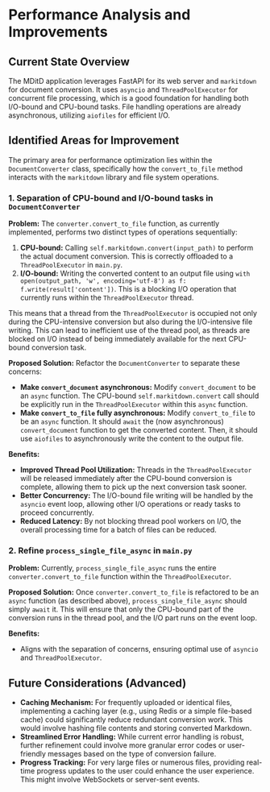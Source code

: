 # Performance Analysis and Improvements

## Current State Overview

The MDitD application leverages FastAPI for its web server and `markitdown` for document conversion. It uses `asyncio` and `ThreadPoolExecutor` for concurrent file processing, which is a good foundation for handling both I/O-bound and CPU-bound tasks. File handling operations are already asynchronous, utilizing `aiofiles` for efficient I/O.

## Identified Areas for Improvement

The primary area for performance optimization lies within the `DocumentConverter` class, specifically how the `convert_to_file` method interacts with the `markitdown` library and file system operations.

### 1. Separation of CPU-bound and I/O-bound tasks in `DocumentConverter`

**Problem:**
The `converter.convert_to_file` function, as currently implemented, performs two distinct types of operations sequentially:
1.  **CPU-bound:** Calling `self.markitdown.convert(input_path)` to perform the actual document conversion. This is correctly offloaded to a `ThreadPoolExecutor` in `main.py`.
2.  **I/O-bound:** Writing the converted content to an output file using `with open(output_path, 'w', encoding='utf-8') as f: f.write(result['content'])`. This is a blocking I/O operation that currently runs within the `ThreadPoolExecutor` thread.

This means that a thread from the `ThreadPoolExecutor` is occupied not only during the CPU-intensive conversion but also during the I/O-intensive file writing. This can lead to inefficient use of the thread pool, as threads are blocked on I/O instead of being immediately available for the next CPU-bound conversion task.

**Proposed Solution:**
Refactor the `DocumentConverter` to separate these concerns:
*   **Make `convert_document` asynchronous:** Modify `convert_document` to be an `async` function. The CPU-bound `self.markitdown.convert` call should be explicitly run in the `ThreadPoolExecutor` within this `async` function.
*   **Make `convert_to_file` fully asynchronous:** Modify `convert_to_file` to be an `async` function. It should `await` the (now asynchronous) `convert_document` function to get the converted content. Then, it should use `aiofiles` to asynchronously write the content to the output file.

**Benefits:**
*   **Improved Thread Pool Utilization:** Threads in the `ThreadPoolExecutor` will be released immediately after the CPU-bound conversion is complete, allowing them to pick up the next conversion task sooner.
*   **Better Concurrency:** The I/O-bound file writing will be handled by the `asyncio` event loop, allowing other I/O operations or ready tasks to proceed concurrently.
*   **Reduced Latency:** By not blocking thread pool workers on I/O, the overall processing time for a batch of files can be reduced.

### 2. Refine `process_single_file_async` in `main.py`

**Problem:**
Currently, `process_single_file_async` runs the entire `converter.convert_to_file` function within the `ThreadPoolExecutor`.

**Proposed Solution:**
Once `converter.convert_to_file` is refactored to be an `async` function (as described above), `process_single_file_async` should simply `await` it. This will ensure that only the CPU-bound part of the conversion runs in the thread pool, and the I/O part runs on the event loop.

**Benefits:**
*   Aligns with the separation of concerns, ensuring optimal use of `asyncio` and `ThreadPoolExecutor`.

## Future Considerations (Advanced)

*   **Caching Mechanism:** For frequently uploaded or identical files, implementing a caching layer (e.g., using Redis or a simple file-based cache) could significantly reduce redundant conversion work. This would involve hashing file contents and storing converted Markdown.
*   **Streamlined Error Handling:** While current error handling is robust, further refinement could involve more granular error codes or user-friendly messages based on the type of conversion failure.
*   **Progress Tracking:** For very large files or numerous files, providing real-time progress updates to the user could enhance the user experience. This might involve WebSockets or server-sent events.
